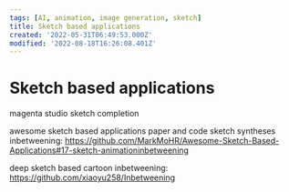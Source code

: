 ```yaml
---
tags: [AI, animation, image generation, sketch]
title: Sketch based applications
created: '2022-05-31T06:49:53.000Z'
modified: '2022-08-18T16:26:08.401Z'
---
```


# Sketch based applications

magenta studio sketch completion

awesome sketch based applications paper and code sketch syntheses inbetweening:
https://github.com/MarkMoHR/Awesome-Sketch-Based-Applications#17-sketch-animationinbetweening

deep sketch based cartoon inbetweening:
https://github.com/xiaoyu258/Inbetweening
